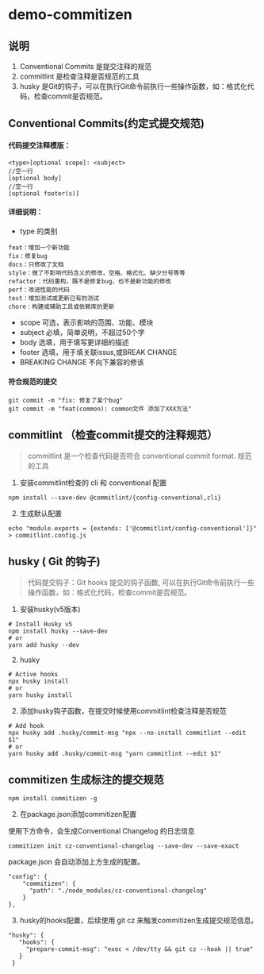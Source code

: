 # demo-commitizen


## 说明
1. Conventional Commits 是提交注释的规范
2. commitlint 是检查注释是否规范的工具
3. husky 是Git的钩子，可以在执行Git命令前执行一些操作函数，如：格式化代码，检查commit是否规范。

## Conventional Commits(约定式提交规范)

#### 代码提交注释模版：
```
<type>[optional scope]: <subject>
//空一行
[optional body]
//空一行
[optional footer(s)]
```
#### 详细说明：
* type 的类别
```
feat：增加一个新功能
fix：修复bug
docs：只修改了文档
style：做了不影响代码含义的修改，空格、格式化、缺少分号等等
refactor：代码重构，既不是修复bug，也不是新功能的修改
perf：改进性能的代码
test：增加测试或更新已有的测试
chore：构建或辅助工具或依赖库的更新
```
* scope 可选，表示影响的范围、功能、模块
* subject 必填，简单说明，不超过50个字
* body 选填，用于填写更详细的描述
* footer 选填，用于填关联issus,或BREAK CHANGE
* BREAKING CHANGE 不向下兼容的修该

#### 符合规范的提交
```
git commit -m "fix: 修复了某个bug"
git commit -m "feat(common): common文件 添加了XXX方法"
```


## commitlint （检查commit提交的注释规范）
> commitlint 是一个检查代码是否符合  conventional commit format. 规范的工具

1. 安装commitlint检查的 cli 和 conventional 配置
```
npm install --save-dev @commitlint/{config-conventional,cli}
```

2. 生成默认配置
```
echo "module.exports = {extends: ['@commitlint/config-conventional']}" > commitlint.config.js
```


## husky ( Git 的钩子)
> 代码提交钩子：Git hooks 提交的钩子函数, 可以在执行Git命令前执行一些操作函数，如：格式化代码，检查commit是否规范。

1. 安装husky(v5版本)
```
# Install Husky v5
npm install husky --save-dev
# or
yarn add husky --dev
```

2. husky 
```
# Active hooks
npx husky install
# or
yarn husky install
```

2. 添加husky钩子函数，在提交时候使用commitlint检查注释是否规范
```
# Add hook
npx husky add .husky/commit-msg "npx --no-install commitlint --edit $1"
# or
yarn husky add .husky/commit-msg "yarn commitlint --edit $1"
```

 
 ## commitizen 生成标注的提交规范
 ```
 npm install commitizen -g
 ```



2. 在package.json添加commitizen配置

使用下方命令，会生成Conventional Changelog 的日志信息
```
commitizen init cz-conventional-changelog --save-dev --save-exact
```
package.json 会自动添加上方生成的配置。

```
"config": {
    "commitizen": {
      "path": "./node_modules/cz-conventional-changelog"
    }
},
```

 3. husky的hooks配置，后续使用 git cz 来触发commitizen生成提交规范信息。
 ```
 "husky": {
    "hooks": {
      "prepare-commit-msg": "exec < /dev/tty && git cz --hook || true"
    }
  }
 ```

